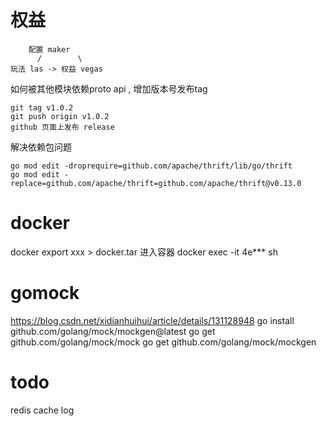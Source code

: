 # 权益
```
    配置 maker
      /        \
玩法 las -> 权益 vegas
```

如何被其他模块依赖proto api , 增加版本号发布tag
```
git tag v1.0.2
git push origin v1.0.2
github 页面上发布 release
```

解决依赖包问题
```
go mod edit -droprequire=github.com/apache/thrift/lib/go/thrift
go mod edit -replace=github.com/apache/thrift=github.com/apache/thrift@v0.13.0
```
# docker
docker export xxx > docker.tar
进入容器
docker exec -it 4e*** sh

# gomock
https://blog.csdn.net/xidianhuihui/article/details/131128948
go install github.com/golang/mock/mockgen@latest
go get github.com/golang/mock/mock
go get github.com/golang/mock/mockgen

# todo
redis
cache
log